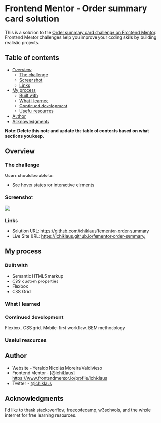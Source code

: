 # Frontend Mentor - Order summary card solution

This is a solution to the [Order summary card challenge on Frontend Mentor](https://www.frontendmentor.io/challenges/order-summary-component-QlPmajDUj). Frontend Mentor challenges help you improve your coding skills by building realistic projects. 

## Table of contents

- [Overview](#overview)
  - [The challenge](#the-challenge)
  - [Screenshot](#screenshot)
  - [Links](#links)
- [My process](#my-process)
  - [Built with](#built-with)
  - [What I learned](#what-i-learned)
  - [Continued development](#continued-development)
  - [Useful resources](#useful-resources)
- [Author](#author)
- [Acknowledgments](#acknowledgments)

**Note: Delete this note and update the table of contents based on what sections you keep.**

## Overview

### The challenge

Users should be able to:

- See hover states for interactive elements

### Screenshot

![](./screenshot.jpg)


### Links

- Solution URL: https://github.com/ichiklaus/fementor-order-summary
- Live Site URL: https://ichiklaus.github.io/fementor-order-summary/

## My process

### Built with

- Semantic HTML5 markup
- CSS custom properties
- Flexbox
- CSS Grid


### What I learned


### Continued development

Flexbox.
CSS grid.
Mobile-first workflow.
BEM methodology

### Useful resources



## Author

- Website - Yeraldo Nicolás Moreira Valdivieso
- Frontend Mentor - [@ichiklaus] https://www.frontendmentor.io/profile/ichiklaus
- Twitter - [@ichiklaus](https://www.twitter.com/ichiklaus)


## Acknowledgments

I'd like to thank stackoverflow, freecodecamp, w3schools, and the whole internet for free learning resources.
